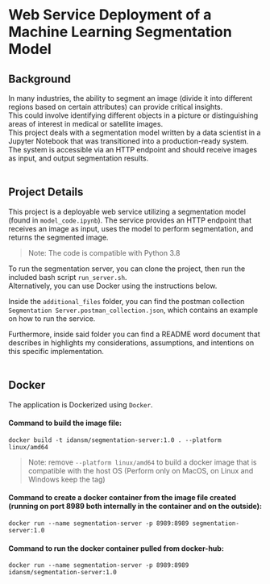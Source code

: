 # Web Service Deployment of a Machine Learning Segmentation Model

## Background
In many industries, the ability to segment an image (divide it into different regions based on certain attributes) can provide critical insights.  
This could involve identifying different objects in a picture or distinguishing areas of interest in medical or satellite images.  
This project deals with a segmentation model written by a data scientist in a Jupyter Notebook that was transitioned into a production-ready system.  
The system is accessible via an HTTP endpoint and should receive images as input, and output segmentation results.   
<br>


## Project Details
This project is a deployable web service utilizing a segmentation model (found in `model_code.ipynb`). The service provides an HTTP endpoint that receives an image as input, uses the model to perform segmentation, and returns the segmented image.

> Note: The code is compatible with Python 3.8

To run the segmentation server, you can clone the project, then run the included bash script `run_server.sh`.   
Alternatively, you can use Docker using the instructions below.   
   
Inside the `additional_files` folder, you can find the postman collection `Segmentation Server.postman_collection.json`,
which contains an example on how to run the service.   

Furthermore, inside said folder you can find a README word document that describes in highlights my considerations, assumptions, and intentions on this specific implementation.    
<br>


## Docker
The application is Dockerized using `Docker`.

#### Command to build the image file:
```
docker build -t idansm/segmentation-server:1.0 . --platform linux/amd64
```
> Note: remove `--platform linux/amd64` to build a docker image that is compatible with the host OS (Perform only on MacOS, on Linux and Windows keep the tag)
   
#### Command to create a docker container from the image file created (running on port 8989 both internally in the container and on the outside):
```
docker run --name segmentation-server -p 8989:8989 segmentation-server:1.0
```
   
#### Command to run the docker container pulled from docker-hub:
```
docker run --name segmentation-server -p 8989:8989 idansm/segmentation-server:1.0
```
<br>
